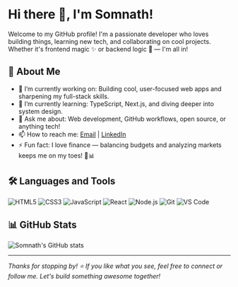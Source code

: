 # Hi there 👋, I'm Somnath!

Welcome to my GitHub profile! I'm a passionate developer who loves building things, learning new tech, and collaborating on cool projects. Whether it's frontend magic ✨ or backend logic 🔧 — I'm all in!

## 🚀 About Me

- 🔭 I’m currently working on: Building cool, user-focused web apps and sharpening my full-stack skills.
- 🌱 I’m currently learning: TypeScript, Next.js, and diving deeper into system design.
- 💬 Ask me about: Web development, GitHub workflows, open source, or anything tech!
- 📫 How to reach me: [Email](mailto:bankpure.somnath@gmail.com) | [LinkedIn](https://in.linkedin.com/in/somnath-bankapure)
- ⚡ Fun fact: I love finance — balancing budgets and analyzing markets keeps me on my toes! 💸📊

## 🛠️ Languages and Tools

![HTML5](https://img.shields.io/badge/html5-%23E34F26.svg?style=flat&logo=html5&logoColor=white)
![CSS3](https://img.shields.io/badge/css3-%231572B6.svg?style=flat&logo=css3&logoColor=white)
![JavaScript](https://img.shields.io/badge/javascript-%23323330.svg?style=flat&logo=javascript&logoColor=%23F7DF1E)
![React](https://img.shields.io/badge/react-%2320232a.svg?style=flat&logo=react&logoColor=%2361DAFB)
![Node.js](https://img.shields.io/badge/node.js-%2343853D.svg?style=flat&logo=node.js&logoColor=white)
![Git](https://img.shields.io/badge/git-%23F05033.svg?style=flat&logo=git&logoColor=white)
![VS Code](https://img.shields.io/badge/VS%20Code-%23007ACC.svg?style=flat&logo=visual-studio-code&logoColor=white)

## 📊 GitHub Stats

![Somnath's GitHub stats](https://github-readme-stats.vercel.app/api?username=somnath2374&show_icons=true&theme=radical)

---

_Thanks for stopping by! ⭐ If you like what you see, feel free to connect or follow me. Let's build something awesome together!_
